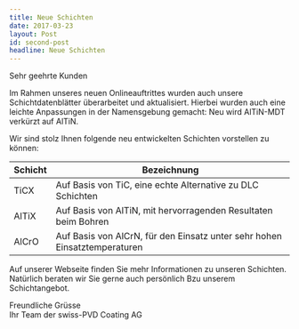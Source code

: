```yaml
---
title: Neue Schichten
date: 2017-03-23
layout: Post
id: second-post
headline: Neue Schichten
---
```

Sehr geehrte Kunden

Im Rahmen unseres neuen Onlineauftrittes wurden auch unsere Schichtdatenblätter überarbeitet und aktualisiert. Hierbei wurden auch eine leichte Anpassungen in der Namensgebung gemacht: Neu wird AlTiN-MDT verkürzt auf AlTiN.

Wir sind stolz Ihnen folgende neu entwickelten Schichten vorstellen zu können:

| Schicht | Bezeichnung |
| ------- | ----------- |
| TiCX    | Auf Basis von TiC, eine echte Alternative zu DLC Schichten |
| AlTiX   | Auf Basis von AlTiN, mit hervorragenden Resultaten beim Bohren |
| AlCrO   | Auf Basis von AlCrN, für den Einsatz unter sehr hohen Einsatztemperaturen |

Auf unserer Webseite finden Sie mehr Informationen zu unseren Schichten. Natürlich beraten wir Sie gerne auch persönlich Bzu unserem Schichtangebot.

Freundliche Grüsse</br>
Ihr Team der swiss-PVD Coating AG
